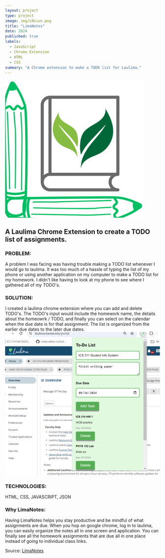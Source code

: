 ```yaml
---
layout: project
type: project
image: img/LNicon.png
title: "LimaNotes"
date: 2024
published: true
labels:
  - JavaScript
  - Chrome Extension
  - HTML
  - CSS
summary: "A Chrome extension to make a TODO list for Laulima."
---
```

<img class="img-fluid" src="../img/LNicon.png" width= "450" height = "450">


## A Laulima Chrome Extension to create a TODO list of assignments.

### PROBLEM:
A problem I was facing was having trouble making a TODO list whenever I would go to laulima. It was too much of a hassle of typing the list of my phone or using another application on my computer to make a TODO list for my homework. I didn't like having to look at my phone to see where I gathered all of my TODO's.

### SOLUTION:
I created a laulima chrome extension where you can add and delete TODO's. The TODO's input would include the homework name, the details about the homeowrk / TODO, and finally you can select on the calendar when the due date is for that assignment. The list is organized from the earlier due dates to the later due dates.
<img class="img-fluid" src="../img/LNdemo.png">

### TECHNOLOGIES:
HTML, CSS, JAVASCRIPT, JSON

### Why LimaNotes:
Having LimaNotes helps you stay productive and be mindful of what assignments are due. When you hop on google chrome, log in to laulima, you can easily organize the notes all in one screen and application. You can finally see all the homework assignments that are due all in one place instead of going to individual class links. 
 
Source: <a href="https://github.com/jogarces/ics-313-text-game"><i class="large github icon "></i>LimaNotes</a>
